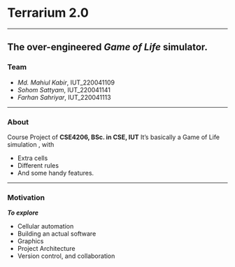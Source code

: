 # Terrarium 2.0
---
The over-engineered *Game of Life* simulator.
---
### Team
- *Md. Mahiul Kabir*, IUT_220041109
- *Sohom Sattyam*, IUT_220041141
- *Farhan Sahriyar*, IUT_220041113

---
### About
Course Project of **CSE4206, BSc. in CSE, IUT**
It’s basically a Game of Life simulation , with
- Extra cells
- Different rules
- And some handy features.

---
### Motivation
***To explore***
- Cellular automation
- Building an actual software
- Graphics
- Project Architecture
- Version control, and collaboration
